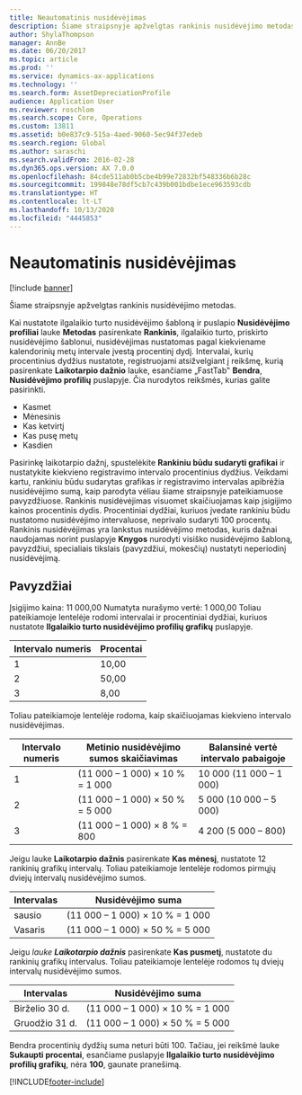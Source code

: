 ```yaml
---
title: Neautomatinis nusidėvėjimas
description: Šiame straipsnyje apžvelgtas rankinis nusidėvėjimo metodas.
author: ShylaThompson
manager: AnnBe
ms.date: 06/20/2017
ms.topic: article
ms.prod: ''
ms.service: dynamics-ax-applications
ms.technology: ''
ms.search.form: AssetDepreciationProfile
audience: Application User
ms.reviewer: roschlom
ms.search.scope: Core, Operations
ms.custom: 13811
ms.assetid: b0e837c9-515a-4aed-9060-5ec94f37edeb
ms.search.region: Global
ms.author: saraschi
ms.search.validFrom: 2016-02-28
ms.dyn365.ops.version: AX 7.0.0
ms.openlocfilehash: 84cde511ab0b5cbe4b99e72832bf548336b6b28c
ms.sourcegitcommit: 199848e78df5cb7c439b001bdbe1ece963593cdb
ms.translationtype: HT
ms.contentlocale: lt-LT
ms.lasthandoff: 10/13/2020
ms.locfileid: "4445853"
---
```

# <a name="manual-depreciation"></a>Neautomatinis nusidėvėjimas

[!include [banner](../includes/banner.md)]

Šiame straipsnyje apžvelgtas rankinis nusidėvėjimo metodas.

Kai nustatote ilgalaikio turto nusidėvėjimo šabloną ir puslapio **Nusidėvėjimo profiliai** lauke **Metodas** pasirenkate **Rankinis**, ilgalaikio turto, priskirto nusidėvėjimo šablonui, nusidėvėjimas nustatomas pagal kiekviename kalendorinių metų intervale įvestą procentinį dydį. Intervalai, kurių procentinius dydžius nustatote, registruojami atsižvelgiant į reikšmę, kurią pasirenkate **Laikotarpio dažnio** lauke, esančiame „FastTab‟ **Bendra**, **Nusidėvėjimo profilių** puslapyje. Čia nurodytos reikšmės, kurias galite pasirinkti.

-   Kasmet
-   Mėnesinis
-   Kas ketvirtį
-   Kas pusę metų
-   Kasdien

Pasirinkę laikotarpio dažnį, spustelėkite **Rankiniu būdu sudaryti grafikai** ir nustatykite kiekvieno registravimo intervalo procentinius dydžius. Veikdami kartu, rankiniu būdu sudarytas grafikas ir registravimo intervalas apibrėžia nusidėvėjimo sumą, kaip parodyta vėliau šiame straipsnyje pateikiamuose pavyzdžiuose. Rankinis nusidėvėjimas visuomet skaičiuojamas kaip įsigijimo kainos procentinis dydis. Procentiniai dydžiai, kuriuos įvedate rankiniu būdu nustatomo nusidėvėjimo intervaluose, neprivalo sudaryti 100 procentų. Rankinis nusidėvėjimas yra lankstus nusidėvėjimo metodas, kuris dažnai naudojamas norint puslapyje **Knygos** nurodyti visiško nusidėvėjimo šabloną, pavyzdžiui, specialiais tikslais (pavyzdžiui, mokesčių) nustatyti neperiodinį nusidėvėjimą.

## <a name="examples"></a>Pavyzdžiai
Įsigijimo kaina: 11 000,00 Numatyta nurašymo vertė: 1 000,00 Toliau pateikiamoje lentelėje rodomi intervalai ir procentiniai dydžiai, kuriuos nustatote **Ilgalaikio turto nusidėvėjimo profilių grafikų** puslapyje.

| Intervalo numeris | Procentai |
|-----------------|------------|
| 1               | 10,00      |
| 2               | 50,00      |
| 3               | 8,00       |

Toliau pateikiamoje lentelėje rodoma, kaip skaičiuojamas kiekvieno intervalo nusidėvėjimas.

|  Intervalo numeris | Metinio nusidėvėjimo sumos skaičiavimas | Balansinė vertė intervalo pabaigoje |
|------------------|-----------------------------------------------|-------------------------------------------|
| 1                | (11 000 – 1 000) × 10 % = 1 000                | 10 000 (11 000 – 1 000)                   |
| 2                | (11 000 – 1 000) × 50 % = 5 000                | 5 000 (10 000 – 5 000)                    |
| 3                | (11 000 – 1 000) × 8 % = 800                   | 4 200 (5 000 – 800)                       |

Jeigu lauke **Laikotarpio dažnis** pasirenkate **Kas mėnesį**, nustatote 12 rankinių grafikų intervalų. Toliau pateikiamoje lentelėje rodomos pirmųjų dviejų intervalų nusidėvėjimo sumos.

| Intervalas | Nusidėvėjimo suma            |
|----------|--------------------------------|
| sausio  | (11 000 – 1 000) × 10 % = 1 000 |
| Vasaris | (11 000 – 1 000) × 50 % = 5 000 |

Jeigu *lauke <strong><em>Laikotarpio dažnis</em>*</strong> pasirenkate <strong>Kas pusmetį</strong>, nustatote du rankinių grafikų intervalus. Toliau pateikiamoje lentelėje rodomos tų dviejų intervalų nusidėvėjimo sumos.

| Intervalas    | Nusidėvėjimo suma            |
|-------------|--------------------------------|
| Birželio 30 d.     | (11 000 – 1 000) × 10 % = 1 000 |
| Gruodžio 31 d. | (11 000 – 1 000) × 50 % = 5 000 |

Bendra procentinių dydžių suma neturi būti 100. Tačiau, jei reikšmė lauke **Sukaupti procentai**, esančiame puslapyje **Ilgalaikio turto nusidėvėjimo profilių grafikų**, nėra **100**, gaunate pranešimą.





[!INCLUDE[footer-include](../../includes/footer-banner.md)]